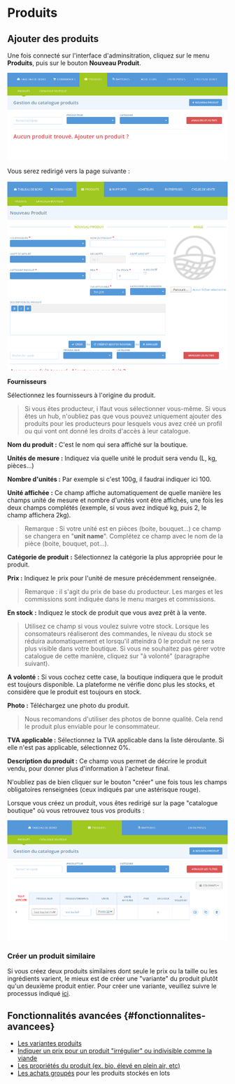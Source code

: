 # Produits

## Ajouter des produits

Une fois connecté sur l'interface d'adminsitration, cliquez sur le menu **Produits**, puis sur le bouton **Nouveau Produit**.

![](../.gitbook/assets/image%20%2886%29.png)

Vous serez redirigé vers la page suivante :

![](../.gitbook/assets/image%20%2860%29.png)

 **Fournisseurs**

Sélectionnez les fournisseurs à l'origine du produit.

> Si vous êtes producteur, i lfaut vous sélectionner vous-même. Si vous êtes un hub, n'oubliez pas que vous pouvez uniquement ajouter des produits pour les producteurs pour lesquels vous avez créé un profil ou qui vont ont donné les droits d'accès à leur catalogue.

**Nom du produit :**  C'est le nom qui sera affiché sur la boutique.

**Unités de mesure :** Indiquez via quelle unité le produit sera vendu \(L, kg, pièces...\)

**Nombre d'unités :** Par exemple si c'est 100g, il faudrai indiquer ici 100.

**Unité affichée** **:** Ce champ affiche automatiquement de quelle manière les champs unité de mesure et nombre d'unités vont être affichés, une fois les deux champs complétés \(exemple, si vous avez indiqué kg, puis 2, le champ affichera 2kg\).

> Remarque : Si votre unité est en pièces \(boite, bouquet...\) ce champ se changera en "**unit name**". Complétez ce champ avec le nom de la pièce \(boite, bouquet, pot...\).

**Catégorie de produit** **:** Sélectionnez la catégorie la plus appropriée pour le produit.

**Prix :** Indiquez le prix pour l'unité de mesure précédemment renseignée.

> Remarque : il s'agit du prix de base du producteur. Les marges et les commissions sont indiquée dans le menu marges et commissions.

**En stock** **:** Indiquez le stock de produit que vous avez prêt à la vente.

> Utilisez ce champ si vous voulez suivre votre stock. Lorsque les consomateurs réaliseront des commandes, le niveau du stock se réduira automatiquement et lorsqu'il atteindra 0 le produit ne sera plus visible dans votre boutique. Si vous ne souhaitez pas gérer votre catalogue de cette manière, cliquez sur "à volonté" \(paragraphe suivant\).

**A volonté** **:**  Si vous cochez cette case, la boutique indiquera que le produit est toujours disponible. La plateforme ne vérifie donc plus les stocks, et considère que le produit est toujours en stock.

**Photo :** Téléchargez une photo du produit.

> Nous recomandons d'utiliser des photos de bonne qualité. Cela rend le produit plus enviable pour le consommateur.

**TVA applicable :** Sélectionnez la TVA applicable dans la liste déroulante. Si elle n'est pas applicable, sélectionnez 0%.

**Description du produit :** Ce champ vous permet de décrire le produit vendu, pour donner plus d'information à l'acheteur final.

N'oubliez pas de bien cliquer sur le bouton "créer" une fois tous les champs obligatoires renseignées \(ceux indiqués par une astérisque rouge\).

Lorsque vous créez un produit, vous êtes redirigé sur la page "catalogue boutique" où vous retrouvez tous vos produits :

![](../.gitbook/assets/image%20%287%29.png)

### Créer un produit similaire

Si vous créez deux produits similaires dont seule le prix ou la taille ou les ingrédients varient, le mieux est de créer une "variante" du produit plutôt qu'un deuxième produit entier. Pour créer une variante, veuillez suivre le processus indiqué [ici](../fonctionnalites-avancees/produits/product-variants.md).

## Fonctionnalités avancées {#fonctionnalites-avancees}

* [Les variantes produits](../fonctionnalites-avancees/produits/product-variants.md)
* [Indiquer un prix pour un produit "irrégulier" ou indivisible comme la viande](../fonctionnalites-avancees/produits/pricing-irregular-items-kg.md)
* [Les propriétés du produit \(ex. bio, élevé en plein air, etc\)](../fonctionnalites-avancees/produits/product-properties.md)
* [Les achats groupés](../fonctionnalites-avancees/produits/group-buy-for-bulk-ordering.md) pour les produits stockés en lots

